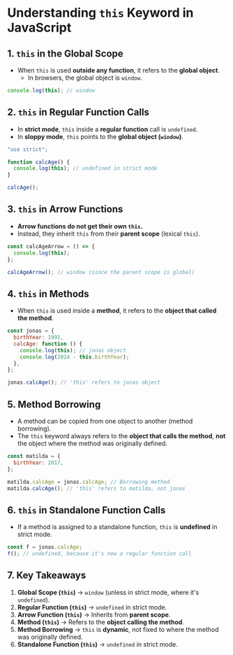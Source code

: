 # Understanding `this` Keyword in JavaScript

## 1. `this` in the Global Scope

- When `this` is used **outside any function**, it refers to the **global object**.
  - In browsers, the global object is `window`.

```js
console.log(this); // window
```

## 2. `this` in Regular Function Calls

- In **strict mode**, `this` inside a **regular function** call is `undefined`.
- In **sloppy mode**, `this` points to the **global object (`window`)**.

```js
"use strict";

function calcAge() {
  console.log(this); // undefined in strict mode
}

calcAge();
```

## 3. `this` in Arrow Functions

- **Arrow functions do not get their own `this`.**
- Instead, they inherit `this` from their **parent scope** (lexical `this`).

```js
const calcAgeArrow = () => {
  console.log(this);
};

calcAgeArrow(); // window (since the parent scope is global)
```

## 4. `this` in Methods

- When `this` is used inside a **method**, it refers to the **object that called the method**.

```js
const jonas = {
  birthYear: 1991,
  calcAge: function () {
    console.log(this); // jonas object
    console.log(2024 - this.birthYear);
  },
};

jonas.calcAge(); // 'this' refers to jonas object
```

## 5. Method Borrowing

- A method can be copied from one object to another (method borrowing).
- The `this` keyword always refers to the **object that calls the method**, **not** the object where the method was originally defined.

```js
const matilda = {
  birthYear: 2017,
};

matilda.calcAge = jonas.calcAge; // Borrowing method
matilda.calcAge(); // 'this' refers to matilda, not jonas
```

## 6. `this` in Standalone Function Calls

- If a method is assigned to a standalone function, `this` is **undefined** in strict mode.

```js
const f = jonas.calcAge;
f(); // undefined, because it's now a regular function call
```

## 7. Key Takeaways

1. **Global Scope (`this`)** → `window` (unless in strict mode, where it's `undefined`).
2. **Regular Function (`this`)** → `undefined` in strict mode.
3. **Arrow Function (`this`)** → Inherits from **parent scope**.
4. **Method (`this`)** → Refers to the **object calling the method**.
5. **Method Borrowing** → `this` is **dynamic**, not fixed to where the method was originally defined.
6. **Standalone Function (`this`)** → `undefined` in strict mode.
